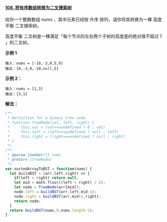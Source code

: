 #### [108. 将有序数组转换为二叉搜索树](https://leetcode-cn.com/problems/convert-sorted-array-to-binary-search-tree/)

给你一个整数数组 nums ，其中元素已经按 升序 排列，请你将其转换为一棵 高度平衡 二叉搜索树。

高度平衡 二叉树是一棵满足「每个节点的左右两个子树的高度差的绝对值不超过 1 」的二叉树。

**示例 1**

```
输入：nums = [-10,-3,0,5,9]
输出：[0,-3,9,-10,null,5]
```

**示例 2：**

```
输入：nums = [1,3]
输出：[3,1]
```

**解法：**

```javascript
/**
 * Definition for a binary tree node.
 * function TreeNode(val, left, right) {
 *     this.val = (val===undefined ? 0 : val)
 *     this.left = (left===undefined ? null : left)
 *     this.right = (right===undefined ? null : right)
 * }
 */
/**
 * @param {number[]} nums
 * @return {TreeNode}
 */
var sortedArrayToBST = function(nums) {
  let buildBST = (arr,left,right) => {
    if(left > right) return null;
    let mid = math.floor((left + right) / 2);
    let node = TreeNode(arr[mid]);
    node.left = buildBST(arr,left,mid-1);
    node.right = buildBST(arr,mid+1,right);
    return node;
  }
  return buildBST(nums,0,nums.length-1);
}
```

